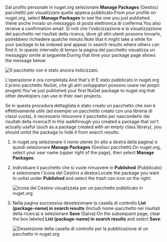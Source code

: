 <span data-ttu-id="fc432-101">Dal profilo personale in nuget.org selezionare **Manage Packages** (Gestisci pacchetti) per visualizzare quello appena pubblicato.</span><span class="sxs-lookup"><span data-stu-id="fc432-101">From your profile on nuget.org, select **Manage Packages** to see the one you just published.</span></span> <span data-ttu-id="fc432-102">Viene anche inviato un messaggio di posta elettronica di conferma.</span><span class="sxs-lookup"><span data-stu-id="fc432-102">You also receive a confirmation email.</span></span> <span data-ttu-id="fc432-103">Si noti che l'indicizzazione e la visualizzazione del pacchetto nei risultati della ricerca, dove gli altri utenti possono trovarlo, potrebbero richiedere qualche minuto.</span><span class="sxs-lookup"><span data-stu-id="fc432-103">Note that it might take a while for your package to be indexed and appear in search results where others can find it.</span></span> <span data-ttu-id="fc432-104">In questo intervallo di tempo la pagina del pacchetto visualizza un messaggio simile al seguente:</span><span class="sxs-lookup"><span data-stu-id="fc432-104">During that time your package page shows the message below:</span></span>

![Il pacchetto non è stato ancora indicizzato.](../media/QS_Create-03-NotIndexed.png)

<span data-ttu-id="fc432-107">L'operazione è ora completata.</span><span class="sxs-lookup"><span data-stu-id="fc432-107">And that's it!</span></span> <span data-ttu-id="fc432-108">È stato pubblicato in nuget.org il primo pacchetto NuGet, che gli altri sviluppatori possono usare nei propri progetti.</span><span class="sxs-lookup"><span data-stu-id="fc432-108">You've just published your first NuGet package to nuget.org that other developers can use in their own projects.</span></span>

<span data-ttu-id="fc432-109">Se in questa procedura dettagliata è stato creato un pacchetto che non è effettivamente utile (ad esempio un pacchetto creato con una libreria di classi vuota), è necessario *rimuovere* il pacchetto per nasconderlo dai risultati della ricerca:</span><span class="sxs-lookup"><span data-stu-id="fc432-109">If in this walkthrough you created a package that isn't actually useful (such as a package created with an empty class library), you should *unlist* the package to hide it from search results:</span></span>

1. <span data-ttu-id="fc432-110">In nuget.org selezionare il nome utente (in alto a destra della pagina) e quindi selezionare **Manage Packages** (Gestisci pacchetti).</span><span class="sxs-lookup"><span data-stu-id="fc432-110">On nuget.org, select your user name (upper right of the page), then select **Manage Packages**.</span></span>

1. <span data-ttu-id="fc432-111">Individuare il pacchetto che si vuole rimuovere in **Published** (Pubblicato) e selezionare l'icona del Cestino a destra:</span><span class="sxs-lookup"><span data-stu-id="fc432-111">Locate the package you want to unlist under **Published** and select the trash can icon on the right:</span></span>

    ![Icona del Cestino visualizzata per un pacchetto pubblicato in nuget.org](../media/qs_create-vs-03-trash-can.png)

1. <span data-ttu-id="fc432-113">Nella pagina successiva deselezionare la casella di controllo **List (package-name) in search results** (Includi nome-pacchetto nei risultati della ricerca) e selezionare **Save** (Salva):</span><span class="sxs-lookup"><span data-stu-id="fc432-113">On the subsequent page, clear the box labeled **List (package-name) in search results** and select **Save**:</span></span>

    ![Deselezione della casella di controllo per la pubblicazione di un pacchetto in nuget.org](../media/qs_create-vs-04-unlist.png)
